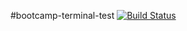 #bootcamp-terminal-test
[![Build Status](https://travis-ci.org/LiloBar/bootcamp-terminal-test.svg?branch=master)](https://travis-ci.org/LiloBar/bootcamp-terminal-test)
